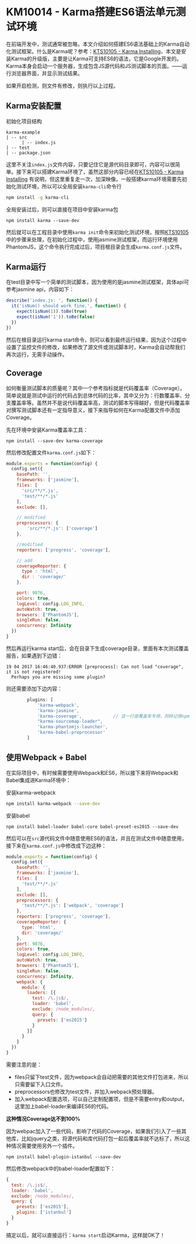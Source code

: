# KM10014 - Karma搭建ES6语法单元测试环境

在前端开发中，测试通常被忽略，本文介绍如何搭建ES6语法基础上的Karma自动化测试框架。什么是Karma呢？参考：[KTS10105 - Karma Installing](/reference/3kts-works/31training/kts10105-karma-installing.md)，本文是安装Karma的升级版，主要是让Karma可支持ES6的语法，它是Google开发的。Karma本身会启动一个服务器，生成包含JS源代码和JS测试脚本的页面。——运行浏览器界面，并显示测试结果。

如果开启检测，则文件有修改，则执行以上过程。

## Karma安装配置

初始化项目结构

```
karma-example
| -- src
      | -- index.js
| -- test
| -- package.json
```

这里不关注`index.js`文件内容，只要记住它是源代码目录即可，内容可以很简单。接下来可以搭建Karma环境了，虽然这部分内容已经在[KTS10105 - Karma Installing](/reference/3kts-works/31training/kts10105-karma-installing.md) 有说明，但这里重复走一次，加深映像。一般搭建karma环境需要先初始化测试环境，所以可以全局安装`karma-cli`命令行

```bash
npm install -g karma-cli
```

全局安装过后，则可以直接在项目中安装karma包

```
npm install karma --save-dev
```

然后就可以在工程目录中使用`karma init`命令来初始化测试环境，按照[KTS10105](/reference/3kts-works/31training/kts10105-karma-installing.md)中的步骤来处理，在初始化过程中，使用jasmine测试框架，而运行环境使用PhantomJS，这个命令执行完成过后，项目根目录会生成`karma.conf.js`文件。

## Karma运行

在test目录中写一个简单的测试脚本，因为使用的是jasmine测试框架，具体api可参考jasmine api，内容如下：

```javascript
describe('index.js: ', function() { 
  it('isNum() should work fine.', function() { 
    expect(isNum(1)).toBe(true) 
    expect(isNum('1')).toBe(false) 
  }) 
})
```

然后在根目录运行karma start命令，则可以看到最终运行结果，因为这个过程中设置了监控文件的修改，如果修改了源文件或测试脚本时，Karma会自动帮我们再次运行，无需手动操作。

## Coverage

如何衡量测试脚本的质量呢？其中一个参考指标就是代码覆盖率（Coverage）。简单说就是测试中运行的代码占到总体代码的比率，其中又分为：行数覆盖率、分支覆盖率等。虽然并不是说代码覆盖率高，测试的脚本写得越好，但是代码覆盖率对撰写测试脚本还有一定指导意义，接下来指导如何在Karma配置文件中添加Coverage。

先在环境中安装Karma覆盖率工具：

```
npm install --save-dev karma-coverage
```

然后修改配置文件`karma.conf.js`如下：

```javascript
module.exports = function(config) { 
  config.set({ 
    basePath: '', 
    frameworks: ['jasmine'], 
    files: [ 
      'src/**/*.js', 
      'test/**/*.js' 
    ], 
    exclude: [], 

    // modified 
    preprocessors: { 
        'src/**/*.js': ['coverage'] 
    }, 

    //modified 
    reporters: ['progress', 'coverage'], 

    // add 
    coverageReporter: { 
      type : 'html', 
      dir : 'coverage/' 
    }, 

    port: 9876, 
    colors: true, 
    logLevel: config.LOG_INFO, 
    autoWatch: true, 
    browsers: ['PhantomJS'], 
    singleRun: false, 
    concurrency: Infinity 
  }) 
}
```

然后再运行karma start后，会在目录下生成coverage目录，里面有本次测试覆盖报告，如果遇到下边错：

```
19 04 2017 16:46:40.937:ERROR [preprocess]: Can not load "coverage", it is not registered!
  Perhaps you are missing some plugin?
```

则还需要添加下边内容：

```javascript
        plugins: [
            'karma-webpack',
            'karma-jasmine',
            'karma-coverage',            // 这一行是覆盖率专用，同样记得npm install --save-dev karma-coverage
            "karma-sourcemap-loader",
            'karma-phantomjs-launcher',
            'karma-babel-preprocessor'
        ]
```

## 使用Webpack + Babel

在实际项目中，有时候需要使用Webpack和ES6，所以接下来将Webpack和Babel集成进Karma环境中：

安装karma-webpack

```bash
npm install karma-webpack --save-dev
```

安装babel

```
npm install babel-loader babel-core babel-preset-es2015 --save-dev
```

然后可以在`src`源代码文件中随意使用ES6的语法，并且在测试文件中随意使用，接下来在`karma.conf.js`中修改成下边这种：

```javascript
module.exports = function(config) { 
  config.set({ 
    basePath: '', 
    frameworks: ['jasmine'], 
    files: [ 
      'test/**/*.js' 
    ], 
    exclude: [], 
    preprocessors: { 
      'test/**/*.js': ['webpack', 'coverage'] 
    }, 
    reporters: ['progress', 'coverage'], 
    coverageReporter: { 
      type: 'html', 
      dir: 'coverage/' 
    }, 
    port: 9876, 
    colors: true, 
    logLevel: config.LOG_INFO, 
    autoWatch: true, 
    browsers: ['PhantomJS'], 
    singleRun: false, 
    concurrency: Infinity, 
    webpack: { 
      module: { 
        loaders: [{ 
          test: /\.js$/, 
          loader: 'babel', 
          exclude: /node_modules/, 
          query: { 
            presets: ['es2015'] 
          } 
        }] 
      } 
    } 
  }) 
}
```

需要注意的是：

* files只留下test文件，因为webpack会自动把需要的其他文件打包进来，所以只需要留下入口文件。
* preprocessors也修改为test文件，并加入webpack预处理器。
* 加入webpack配置选项，可以自己定制配置项，但是不需要entry和output，这里加上babel-loader来编译ES6的代码。

**这种情况Coverage达不到100%**

因为webpac加入了一些代码，影响了代码的Coverage，如果我们引入了一些其他库，比如jquery之类，将源代码和库代码打包一起后覆盖率就不达标了，所以这种情况需要使用另外一个插件。

```
npm install babel-plugin-istanbul --save-dev
```

然后修改webpack中的babel-loader配置如下：

```javascript
{ 
  test: /\.js$/, 
  loader: 'babel', 
  exclude: /node_modules/, 
  query: { 
    presets: ['es2015'], 
    plugins: ['istanbul'] 
  } 
}
```

搞定以后，就可以直接运行：`karma start`启动Karma，这样就OK了！



